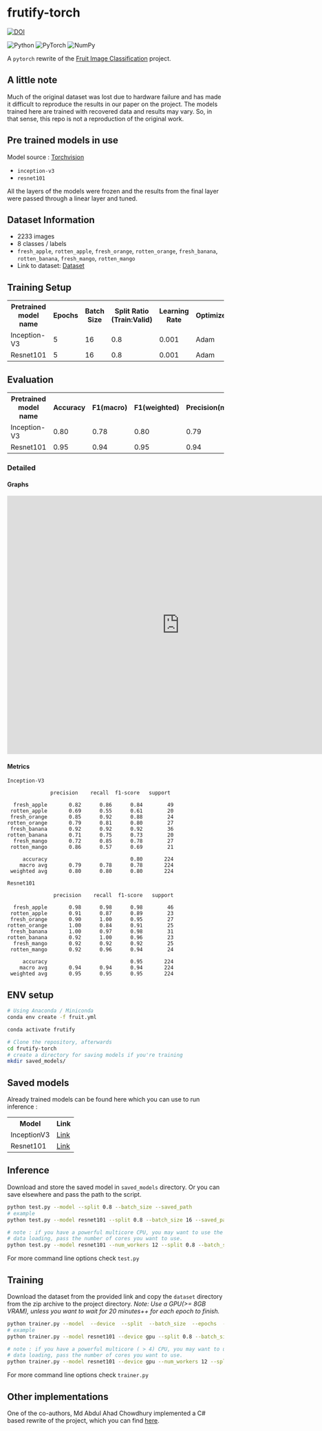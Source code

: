 # frutify-torch

[![DOI](https://img.shields.io/badge/DOI-10.4018%2FIJSI.2019100103-green?style=flat-square)](https://www.igi-global.com/gateway/article/236206)

<img alt="Python" src="https://img.shields.io/badge/python-%2314354C.svg?style=for-the-badge&logo=python&logoColor=white"/> <img alt="PyTorch" src="https://img.shields.io/badge/PyTorch-%23EE4C2C.svg?style=for-the-badge&logo=PyTorch&logoColor=white" /> <img alt="NumPy" src="https://img.shields.io/badge/numpy-%23013243.svg?style=for-the-badge&logo=numpy&logoColor=white" /> 


A `pytorch` rewrite of the [Fruit Image Classification](https://github.com/ShawonAshraf/Fruit-Image-Classification) project.

## A little note
Much of the original dataset was lost due to hardware failure and has made it difficult to reproduce the results in our
paper on the project. The models trained here are trained with recovered data and results may vary. So, in that sense, this 
repo is not a reproduction of the original work.

## Pre trained models in use
Model source : [Torchvision](https://pytorch.org/vision/stable/models.html)

- `inception-v3`
- `resnet101`

All the layers of the models were frozen and the results from the final layer were passed through a linear layer and 
tuned.


## Dataset Information
- 2233 images
- 8 classes / labels
- `fresh_apple`, `rotten_apple`, `fresh_orange`, `rotten_orange`, `fresh_banana`, `rotten_banana`, `fresh_mango`, `rotten_mango`
- Link to dataset: [Dataset](https://1drv.ms/u/s!AvaDN9CoqMWhidF_QP41wcJMlQWkSA?e=NKU9J1)

## Training Setup
<table>
    <tr>
        <th>Pretrained model name</th>
        <th>Epochs</th>
        <th>Batch Size</th>
        <th>Split Ratio (Train:Valid)</th>
        <th>Learning Rate</th>
        <th>Optimizer</th>
    </tr>

<tr>
    <td>Inception-V3</td>
    <td>5</td>
    <td>16</td>
    <td>0.8</td>
    <td>0.001</td>
    <td>Adam</td>
</tr>

<tr>
    <td>Resnet101</td>
    <td>5</td>
    <td>16</td>
    <td>0.8</td>
    <td>0.001</td>
    <td>Adam</td>
</tr>

    
</table>


## Evaluation
<table>

<tr>
    <th>Pretrained model name</th>
    <th>Accuracy</th>
    <th>F1(macro)</th>
    <th>F1(weighted)</th>
    <th>Precision(macro)</th>
    <th>Precision(weighted)</th>
    <th>Recall(macro)</th>
    <th>Recall(weighted)</th>
</tr>

<tr>
    <td>Inception-V3</td>
    <td>0.80</td>
    <td>0.78</td>
    <td>0.80</td>
    <td>0.79</td>
    <td>0.80</td>
    <td>0.78</td>
    <td>0.80</td>
</tr>

<tr>
    <td>Resnet101</td>
    <td>0.95</td>
    <td>0.94</td>
    <td>0.95</td>
    <td>0.94</td>
    <td>0.95</td>
    <td>0.94</td>
    <td>0.95</td>
</tr>

</table>

### Detailed

#### Graphs
<iframe width="800" height="600" frameborder="0" src="https://www.comet.ml/embedded-panel/?chartId=DDaVP3-loss&projectId=f1963281d29547269678eca5f228dd0c&viewId=TOC3133xtC83u0nddC557DSLi"></iframe>


#### Metrics

```text
Inception-V3

              precision    recall  f1-score   support

  fresh_apple       0.82      0.86      0.84        49
 rotten_apple       0.69      0.55      0.61        20
 fresh_orange       0.85      0.92      0.88        24
rotten_orange       0.79      0.81      0.80        27
 fresh_banana       0.92      0.92      0.92        36
rotten_banana       0.71      0.75      0.73        20
  fresh_mango       0.72      0.85      0.78        27
 rotten_mango       0.86      0.57      0.69        21

     accuracy                           0.80       224
    macro avg       0.79      0.78      0.78       224
 weighted avg       0.80      0.80      0.80       224

```

```text
Resnet101

               precision    recall  f1-score   support

  fresh_apple       0.98      0.98      0.98        46
 rotten_apple       0.91      0.87      0.89        23
 fresh_orange       0.90      1.00      0.95        27
rotten_orange       1.00      0.84      0.91        25
 fresh_banana       1.00      0.97      0.98        31
rotten_banana       0.92      1.00      0.96        23
  fresh_mango       0.92      0.92      0.92        25
 rotten_mango       0.92      0.96      0.94        24

     accuracy                           0.95       224
    macro avg       0.94      0.94      0.94       224
 weighted avg       0.95      0.95      0.95       224

```

## ENV setup

```bash
# Using Anaconda / Miniconda
conda env create -f fruit.yml

conda activate frutify

# Clone the repository, afterwards
cd frutify-torch
# create a directory for saving models if you're training
mkdir saved_models/ 
```

## Saved models
Already trained models can be found here which you can 
use to run inference : 

<table>
<tr>
    <th>Model</th>
    <th>Link</th>
</tr>


<tr>
    <td>InceptionV3</td>
    <td>
        <a href="https://github.com/ShawonAshraf/frutify-torch/releases/download/pre1/inception-v3_5_16_0.001_1626740279.94928.ckpt">
            Link
        </a>
    </td>
</tr>

<tr>
    <td>Resnet101</td>
    <td>
        <a href="https://github.com/ShawonAshraf/frutify-torch/releases/download/pre1/resnet101_5_16_0.001_1626743414.734695.ckpt">
            Link
        </a>
    </td>
</tr>
</table>

## Inference
Download and store the saved model in `saved_models` directory. Or you can save elsewhere and pass the path to the script.
```bash
python test.py --model --split 0.8 --batch_size --saved_path
# example
python test.py --model resnet101 --split 0.8 --batch_size 16 --saved_path "saved_models/resnet101_5_16_0.001_1626743414.734695.ckpt"

# note : if you have a powerful multicore CPU, you may want to use the --num_workers option to speed up
# data loading, pass the number of cores you want to use.
python test.py --model resnet101 --num_workers 12 --split 0.8 --batch_size 16 --saved_path "saved_models/resnet101_5_16_0.001_1626743414.734695.ckpt"
```

For more command line options check `test.py`

## Training

Download the dataset from the provided link and copy the `dataset` directory from the zip archive to the project directory.
 _Note: Use a GPU(>= 8GB VRAM), unless you want to wait for 20 minutes++ for each epoch to finish._

```bash
python trainer.py --model  --device  --split  --batch_size  --epochs  --lr 
# example
python trainer.py --model resnet101 --device gpu --split 0.8 --batch_size 16 --epochs 5 --lr 1e-3

# note : if you have a powerful multicore ( > 4) CPU, you may want to use the --num_workers option to speed up
# data loading, pass the number of cores you want to use.
python trainer.py --model resnet101 --device gpu --num_workers 12 --split 0.8 --batch_size 16 --epochs 5 --lr 1e-3
```
For more command line options check `trainer.py`

## Other implementations
One of the co-authors, Md Abdul Ahad Chowdhury implemented a C# based rewrite of the project, which you can find 
[here](https://github.com/maacpiash/Connery).